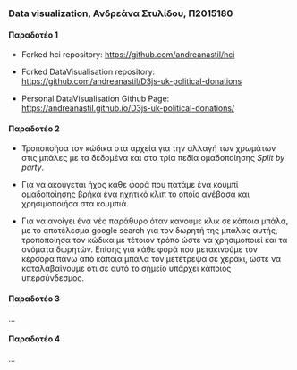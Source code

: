 ### Data visualization, Ανδρεάνα Στυλίδου, Π2015180

#### Παραδοτέο 1 

* Forked hci repository: https://github.com/andreanastil/hci
 
* Forked DataVisualisation repository: https://github.com/andreanastil/D3js-uk-political-donations

* Personal DataVisualisation Github Page: https://andreanastil.github.io/D3js-uk-political-donations/


#### Παραδοτέο 2

* Τροποποήσα τον κώδικα στα αρχεία για την αλλαγή των χρωμάτων στις μπάλες με τα δεδομένα και στα τρία πεδία ομαδοποίησης *Split by party*.
  

* Για να ακούγεται ήχος κάθε φορά που πατάμε ένα κουμπί ομαδοποίησης βρήκα ένα ηχητικό κλιπ το οποίο ανέβασα και χρησιμοποιήσα στα κουμπιά.   
    
* Για να ανοίγει ένα νέο παράθυρο όταν κανουμε κλικ σε κάποια μπάλα, με το αποτέλεσμα google search για τον δωρητή της μπάλας αυτής,
  τροποποίησα τον κώδικα με τέτοιον τρόπο ώστε να χρησιμοποιεί και τα ονόματα δωρητών. Επίσης για κάθε φορά που 
  μετακινούμε τον κέρσορα πάνω από κάποια μπάλα τον μετέτρεψα σε χεράκι, ώστε να καταλαβαίνουμε οτι σε αυτό το σημείο υπάρχει κάποιος         υπερσύνδεσμος. 
  
  
#### Παραδοτέο 3
...
#### Παραδοτέο 4 
...
